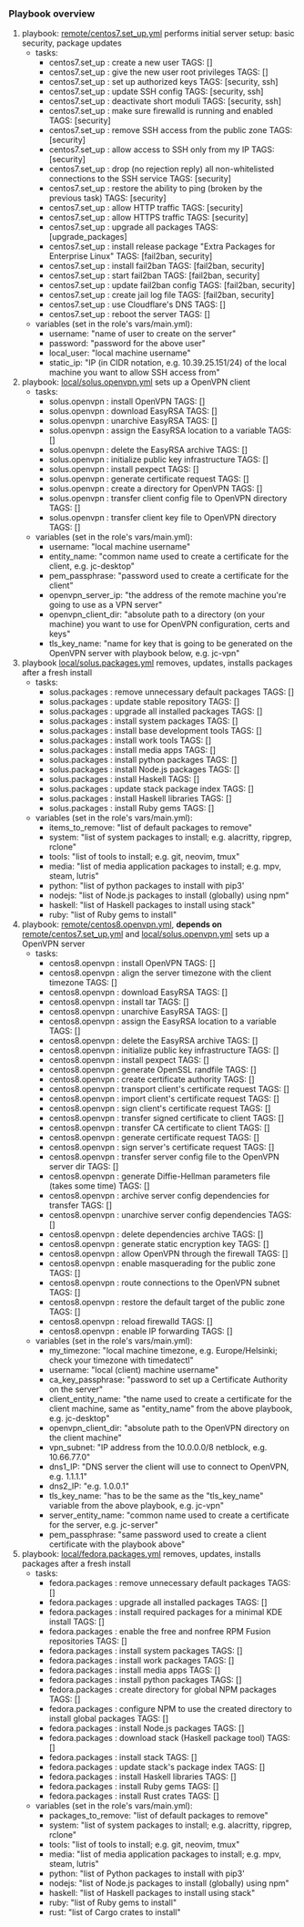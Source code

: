 ### Playbook overview
1. playbook: [remote/centos7.set_up.yml](./remote/centos7.set_up.yml)
   performs initial server setup: basic security, package updates
    - tasks:
        - centos7.set_up : create a new user	TAGS: []
        - centos7.set_up : give the new user root privileges	TAGS: []
        - centos7.set_up : set up authorized keys	TAGS: [security, ssh]
        - centos7.set_up : update SSH config	TAGS: [security, ssh]
        - centos7.set_up : deactivate short moduli	TAGS: [security, ssh]
        - centos7.set_up : make sure firewalld is running and enabled	TAGS: [security]
        - centos7.set_up : remove SSH access from the public zone	TAGS: [security]
        - centos7.set_up : allow access to SSH only from my IP	TAGS: [security]
        - centos7.set_up : drop (no rejection reply) all non-whitelisted connections to the SSH service	TAGS: [security]
        - centos7.set_up : restore the ability to ping (broken by the previous task)	TAGS: [security]
        - centos7.set_up : allow HTTP traffic	TAGS: [security]
        - centos7.set_up : allow HTTPS traffic	TAGS: [security]
        - centos7.set_up : upgrade all packages	TAGS: [upgrade_packages]
        - centos7.set_up : install release package "Extra Packages for Enterprise Linux"	TAGS: [fail2ban, security]
        - centos7.set_up : install fail2ban	TAGS: [fail2ban, security]
        - centos7.set_up : start fail2ban	TAGS: [fail2ban, security]
        - centos7.set_up : update fail2ban config	TAGS: [fail2ban, security]
        - centos7.set_up : create jail log file	TAGS: [fail2ban, security]
        - centos7.set_up : use Cloudflare's DNS	TAGS: []
        - centos7.set_up : reboot the server	TAGS: []
    - variables (set in the role's vars/main.yml):
        - username: "name of user to create on the server"
        - password: "password for the above user"
        - local_user: "local machine username"
        - static_ip: "IP (in CIDR notation, e.g. 10.39.25.151/24) of the local machine you want to allow SSH access from"
2. playbook: [local/solus.openvpn.yml](./local/solus.openvpn.yml) sets
   up a OpenVPN client
    - tasks:
        - solus.openvpn : install OpenVPN	TAGS: []
        - solus.openvpn : download EasyRSA	TAGS: []
        - solus.openvpn : unarchive EasyRSA	TAGS: []
        - solus.openvpn : assign the EasyRSA location to a variable	TAGS: []
        - solus.openvpn : delete the EasyRSA archive	TAGS: []
        - solus.openvpn : initialize public key infrastructure	TAGS: []
        - solus.openvpn : install pexpect	TAGS: []
        - solus.openvpn : generate certificate request	TAGS: []
        - solus.openvpn : create a directory for OpenVPN	TAGS: []
        - solus.openvpn : transfer client config file to OpenVPN directory	TAGS: []
        - solus.openvpn : transfer client key file to OpenVPN directory	TAGS: []
    - variables (set in the role's vars/main.yml):
        - username: "local machine username"
        - entity_name: "common name used to create a certificate for the client, e.g. jc-desktop"
        - pem_passphrase: "password used to create a certificate for the client"
        - openvpn_server_ip: "the address of the remote machine you're going to use as a VPN server"
        - openvpn_client_dir: "absolute path to a directory (on your machine) you want to use for OpenVPN configuration, certs and keys"
        - tls_key_name: "name for key that is going to be generated on the OpenVPN server with playbook below, e.g. jc-vpn"
3. playbook [local/solus.packages.yml](./local/solus.packages.yml)
   removes, updates, installs packages after a fresh install
    - tasks:
        - solus.packages : remove unnecessary default packages	TAGS: []
        - solus.packages : update stable repository	TAGS: []
        - solus.packages : upgrade all installed packages	TAGS: []
        - solus.packages : install system packages	TAGS: []
        - solus.packages : install base development tools	TAGS: []
        - solus.packages : install work tools	TAGS: []
        - solus.packages : install media apps	TAGS: []
        - solus.packages : install python packages	TAGS: []
        - solus.packages : install Node.js packages	TAGS: []
        - solus.packages : install Haskell	TAGS: []
        - solus.packages : update stack package index	TAGS: []
        - solus.packages : install Haskell libraries	TAGS: []
        - solus.packages : install Ruby gems	TAGS: []
    - variables (set in the role's vars/main.yml):
        - items_to_remove: "list of default packages to remove"
        - system: "list of system packages to install; e.g. alacritty,
          ripgrep, rclone"
        - tools: "list of tools to install; e.g. git,
          neovim, tmux"
        - media: "list of media application packages to install; e.g.
          mpv, steam, lutris"
        - python: "list of python packages to install with pip3'
        - nodejs: "list of Node.js packages to install (globally) using
          npm"
        - haskell: "list of Haskell packages to install using stack"
        - ruby: "list of Ruby gems to install"
4. playbook: [remote/centos8.openvpn.yml](./remote/centos8.openvpn.yml),
   **depends on**
   [remote/centos7.set_up.yml](./remote/centos7.set_up.yml) and
   [local/solus.openvpn.yml](./local/solus.openvpn.yml) sets up a
   OpenVPN server
    - tasks:
        - centos8.openvpn : install OpenVPN	TAGS: []
        - centos8.openvpn : align the server timezone with the client timezone	TAGS: []
        - centos8.openvpn : download EasyRSA	TAGS: []
        - centos8.openvpn : install tar	TAGS: []
        - centos8.openvpn : unarchive EasyRSA	TAGS: []
        - centos8.openvpn : assign the EasyRSA location to a variable	TAGS: []
        - centos8.openvpn : delete the EasyRSA archive	TAGS: []
        - centos8.openvpn : initialize public key infrastructure	TAGS: []
        - centos8.openvpn : install pexpect	TAGS: []
        - centos8.openvpn : generate OpenSSL randfile	TAGS: []
        - centos8.openvpn : create certificate authority	TAGS: []
        - centos8.openvpn : transport client's certificate request	TAGS: []
        - centos8.openvpn : import client's certificate request	TAGS: []
        - centos8.openvpn : sign client's certificate request	TAGS: []
        - centos8.openvpn : transfer signed certificate to client	TAGS: []
        - centos8.openvpn : transfer CA certificate to client	TAGS: []
        - centos8.openvpn : generate certificate request	TAGS: []
        - centos8.openvpn : sign server's certificate request	TAGS: []
        - centos8.openvpn : transfer server config file to the OpenVPN server dir	TAGS: []
        - centos8.openvpn : generate Diffie-Hellman parameters file (takes some time)	TAGS: []
        - centos8.openvpn : archive server config dependencies for transfer	TAGS: []
        - centos8.openvpn : unarchive server config dependencies	TAGS: []
        - centos8.openvpn : delete dependencies archive	TAGS: []
        - centos8.openvpn : generate static encryption key	TAGS: []
        - centos8.openvpn : allow OpenVPN through the firewall	TAGS: []
        - centos8.openvpn : enable masquerading for the public zone	TAGS: []
        - centos8.openvpn : route connections to the OpenVPN subnet	TAGS: []
        - centos8.openvpn : restore the default target of the public zone	TAGS: []
        - centos8.openvpn : reload firewalld	TAGS: []
        - centos8.openvpn : enable IP forwarding	TAGS: []
    - variables (set in the role's vars/main.yml):
        - my_timezone: "local machine timezone, e.g. Europe/Helsinki; check your timezone with timedatectl"
        - username: "local (client) machine username"
        - ca_key_passphrase: "password to set up a Certificate Authority on the server"
        - client_entity_name: "the name used to create a certificate for the client machine, same as "entity_name" from the above playbook, e.g. jc-desktop"
        - openvpn_client_dir: "absolute path to the OpenVPN directory on the client machine"
        - vpn_subnet: "IP address from the 10.0.0.0/8 netblock, e.g. 10.66.77.0"
        - dns1_IP: "DNS server the client will use to connect to OpenVPN, e.g. 1.1.1.1"
        - dns2_IP: "e.g. 1.0.0.1"
        - tls_key_name: "has to be the same as the "tls_key_name" variable  from the above playbook, e.g. jc-vpn"
        - server_entity_name: "common name used to create a certificate for the server, e.g. jc-server"
        - pem_passphrase: "same password used to create a client certificate with the playbook above"
5. playbook: [local/fedora.packages.yml](./local/fedora.packages.yml)
   removes, updates, installs packages after a fresh install
    - tasks:
        - fedora.packages : remove unnecessary default packages	TAGS: []
        - fedora.packages : upgrade all installed packages	TAGS: []
        - fedora.packages : install required packages for a minimal KDE install	TAGS: []
        - fedora.packages : enable the free and nonfree RPM Fusion repositories	TAGS: []
        - fedora.packages : install system packages	TAGS: []
        - fedora.packages : install work packages	TAGS: []
        - fedora.packages : install media apps	TAGS: []
        - fedora.packages : install python packages	TAGS: []
        - fedora.packages : create directory for global NPM packages	TAGS: []
        - fedora.packages : configure NPM to use the created directory to install global packages	TAGS: []
        - fedora.packages : install Node.js packages	TAGS: []
        - fedora.packages : download stack (Haskell package tool)	TAGS: []
        - fedora.packages : install stack	TAGS: []
        - fedora.packages : update stack's package index	TAGS: []
        - fedora.packages : install Haskell libraries	TAGS: []
        - fedora.packages : install Ruby gems	TAGS: []
        - fedora.packages : install Rust crates	TAGS: []
    - variables (set in the role's vars/main.yml):
        - packages_to_remove: "list of default packages to remove"
        - system: "list of system packages to install; e.g. alacritty,
          ripgrep, rclone"
        - tools: "list of tools to install; e.g. git,
          neovim, tmux"
        - media: "list of media application packages to install; e.g.
          mpv, steam, lutris"
        - python: "list of Python packages to install with pip3'
        - nodejs: "list of Node.js packages to install (globally) using
          npm"
        - haskell: "list of Haskell packages to install using stack"
        - ruby: "list of Ruby gems to install"
        - rust: "list of Cargo crates to install"
